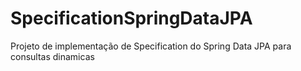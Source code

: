 # SpecificationSpringDataJPA
Projeto de implementação de Specification do Spring Data JPA para consultas dinamicas
